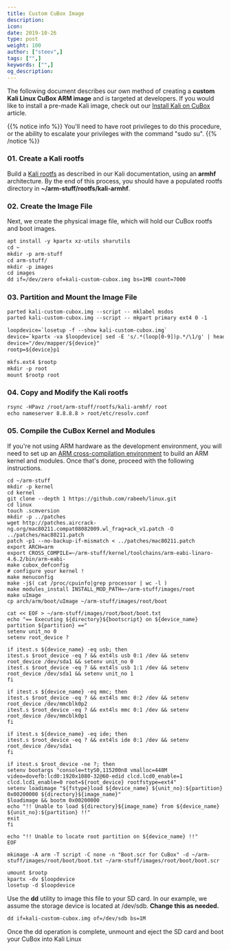 ```yaml
---
title: Custom CuBox Image
description:
icon:
date: 2019-10-26
type: post
weight: 100
author: ["steev",]
tags: ["",]
keywords: ["",]
og_description:
---
```


The following document describes our own method of creating a **custom Kali Linux CuBox ARM image** and is targeted at developers. If you would like to install a pre-made Kali image, check out our [Install Kali on CuBox](/docs/arm/kali-linux-cubox/) article.

{{% notice info %}}
You'll need to have root privileges to do this procedure, or the ability to escalate your privileges with the command "sudo su".
{{% /notice %}}

### 01. Create a Kali rootfs

Build a [Kali rootfs](/docs/development/kali-linux-arm-chroot/) as described in our Kali documentation, using an **armhf** architecture. By the end of this process, you should have a populated rootfs directory in **~/arm-stuff/rootfs/kali-armhf**.

### 02. Create the Image File

Next, we create the physical image file, which will hold our CuBox rootfs and boot images.

```markdown
apt install -y kpartx xz-utils sharutils
cd ~
mkdir -p arm-stuff
cd arm-stuff/
mkdir -p images
cd images
dd if=/dev/zero of=kali-custom-cubox.img bs=1MB count=7000
```

### 03. Partition and Mount the Image File

```markdown
parted kali-custom-cubox.img --script -- mklabel msdos
parted kali-custom-cubox.img --script -- mkpart primary ext4 0 -1
```

```html
loopdevice=`losetup -f --show kali-custom-cubox.img`
device=`kpartx -va $loopdevice| sed -E 's/.*(loop[0-9])p.*/\1/g' | head -1`
device="/dev/mapper/${device}"
rootp=${device}p1

mkfs.ext4 $rootp
mkdir -p root
mount $rootp root
```

### 04. Copy and Modify the Kali rootfs

```markdown
rsync -HPavz /root/arm-stuff/rootfs/kali-armhf/ root
echo nameserver 8.8.8.8 > root/etc/resolv.conf
```

### 05. Compile the CuBox Kernel and Modules

If you're not using ARM hardware as the development environment, you will need to set up an [ARM cross-compilation environment](/docs/development/arm-cross-compilation-environment/) to build an ARM kernel and modules. Once that's done, proceed with the following instructions.

```plaintext
cd ~/arm-stuff
mkdir -p kernel
cd kernel
git clone --depth 1 https://github.com/rabeeh/linux.git
cd linux
touch .scmversion
mkdir -p ../patches
wget http://patches.aircrack-ng.org/mac80211.compat08082009.wl_frag+ack_v1.patch -O ../patches/mac80211.patch
patch -p1 --no-backup-if-mismatch < ../patches/mac80211.patch
export ARCH=arm
export CROSS_COMPILE=~/arm-stuff/kernel/toolchains/arm-eabi-linaro-4.6.2/bin/arm-eabi-
make cubox_defconfig
# configure your kernel !
make menuconfig
make -j$( cat /proc/cpuinfo|grep processor | wc -l )
make modules_install INSTALL_MOD_PATH=~/arm-stuff/images/root
make uImage
cp arch/arm/boot/uImage ~/arm-stuff/images/root/boot

cat << EOF > ~/arm-stuff/images/root/boot/boot.txt
echo "== Executing ${directory}${bootscript} on ${device_name} partition ${partition} =="
setenv unit_no 0
setenv root_device ?

if itest.s ${device_name} -eq usb; then
itest.s $root_device -eq ? && ext4ls usb 0:1 /dev && setenv root_device /dev/sda1 && setenv unit_no 0
itest.s $root_device -eq ? && ext4ls usb 1:1 /dev && setenv root_device /dev/sda1 && setenv unit_no 1
fi

if itest.s ${device_name} -eq mmc; then
itest.s $root_device -eq ? && ext4ls mmc 0:2 /dev && setenv root_device /dev/mmcblk0p2
itest.s $root_device -eq ? && ext4ls mmc 0:1 /dev && setenv root_device /dev/mmcblk0p1
fi

if itest.s ${device_name} -eq ide; then
itest.s $root_device -eq ? && ext4ls ide 0:1 /dev && setenv root_device /dev/sda1
fi

if itest.s $root_device -ne ?; then
setenv bootargs "console=ttyS0,115200n8 vmalloc=448M video=dovefb:lcd0:1920x1080-32@60-edid clcd.lcd0_enable=1 clcd.lcd1_enable=0 root=${root_device} rootfstype=ext4"
setenv loadimage "${fstype}load ${device_name} ${unit_no}:${partition} 0x00200000 ${directory}${image_name}"
$loadimage && bootm 0x00200000
echo "!! Unable to load ${directory}${image_name} from ${device_name} ${unit_no}:${partition} !!"
exit
fi

echo "!! Unable to locate root partition on ${device_name} !!"
EOF

mkimage -A arm -T script -C none -n "Boot.scr for CuBox" -d ~/arm-stuff/images/root/boot/boot.txt ~/arm-stuff/images/root/boot/boot.scr
```

```markdown
umount $rootp
kpartx -dv $loopdevice
losetup -d $loopdevice
```

Use the **dd** utility to image this file to your SD card. In our example, we assume the storage device is located at /dev/sdb. **Change this as needed.**

```markdown
dd if=kali-custom-cubox.img of=/dev/sdb bs=1M
```

Once the dd operation is complete, unmount and eject the SD card and boot your CuBox into Kali Linux
